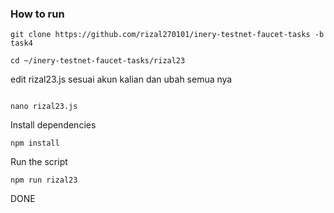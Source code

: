  ### How to run

```shell
git clone https://github.com/rizal270101/inery-testnet-faucet-tasks -b task4
```

```shell
cd ~/inery-testnet-faucet-tasks/rizal23
```
edit rizal23.js sesuai akun kalian dan ubah semua nya
```shell

nano rizal23.js

```

Install dependencies

```shell
npm install
```

Run the script

```
npm run rizal23
```
DONE

